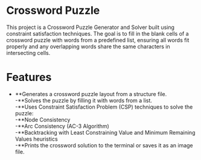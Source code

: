 # Crossword Puzzle
This project is a Crossword Puzzle Generator and Solver built using constraint satisfaction techniques. The goal is to fill in the blank cells of a crossword puzzle with words from a predefined list, ensuring all words fit properly and any overlapping words share the same characters in intersecting cells.
# Features
- **Generates a crossword puzzle layout from a structure file.  
-**Solves the puzzle by filling it with words from a list.  
-**Uses Constraint Satisfaction Problem (CSP) techniques to solve the puzzle:  
    -**Node Consistency  
    -**Arc Consistency (AC-3 Algorithm)  
    -**Backtracking with Least Constraining Value and Minimum Remaining Values heuristics  
-**Prints the crossword solution to the terminal or saves it as an image file.  
